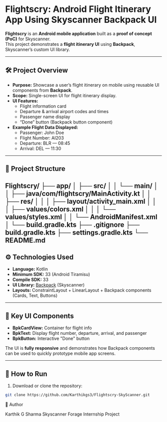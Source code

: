 # Flightscry: Android Flight Itinerary App Using Skyscanner Backpack UI

**Flightscry** is an **Android mobile application** built as a **proof of concept (PoC)** for Skyscanner.  
This project demonstrates a **flight itinerary UI** using **Backpack**, Skyscanner’s custom UI library.

---

## 🛠 Project Overview

- **Purpose:** Showcase a user’s flight itinerary on mobile using reusable UI components from **Backpack**.
- **Scope:** Single-screen UI for flight itinerary display.
- **UI Features:**
  - Flight information card
  - Departure & arrival airport codes and times
  - Passenger name display
  - “Done” button (Backpack button component)
- **Example Flight Data Displayed:**
  - Passenger: John Doe
  - Flight Number: AI203
  - Departure: BLR — 08:45
  - Arrival: DEL — 11:30

---

## 📂 Project Structure
Flightscry/
├── app/
│ ├── src/
│ │ └── main/
│ │ ├── java/com/flightscry/MainActivity.kt
│ │ ├── res/
│ │ │ ├── layout/activity_main.xml
│ │ │ ├── values/colors.xml
│ │ │ └── values/styles.xml
│ │ └── AndroidManifest.xml
│ └── build.gradle.kts
├── .gitignore
├── build.gradle.kts
├── settings.gradle.kts
└── README.md
---

## ⚙️ Technologies Used

- **Language:** Kotlin  
- **Minimum SDK:** 33 (Android Tiramisu)  
- **Compile SDK:** 33  
- **UI Library:** [Backpack](https://backpack.github.io/) (Skyscanner)  
- **Layouts:** ConstraintLayout + LinearLayout + Backpack components (Cards, Text, Buttons)

---

## 🎨 Key UI Components

- **BpkCardView:** Container for flight info  
- **BpkText:** Display flight number, departure, arrival, and passenger  
- **BpkButton:** Interactive "Done" button  

The UI is **fully responsive** and demonstrates how Backpack components can be used to quickly prototype mobile app screens.

---

## 🚀 How to Run

1. Download or clone the repository:  
```bash
git clone https://github.com/Karthikgs3/Flightscry-SkyScanner.git
```
👤 Author

Karthik G Sharma
Skyscanner Forage Internship Project


